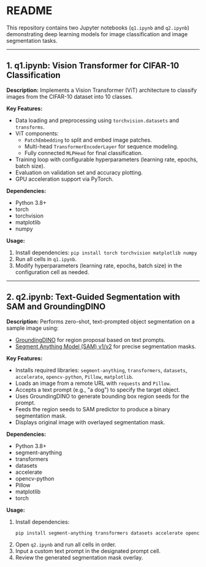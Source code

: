 #  README

This repository contains two Jupyter notebooks (`q1.ipynb` and `q2.ipynb`) demonstrating deep learning models for image classification and image segmentation tasks.

---

## 1. q1.ipynb: Vision Transformer for CIFAR-10 Classification

**Description:**
Implements a Vision Transformer (ViT) architecture to classify images from the CIFAR-10 dataset into 10 classes.

**Key Features:**
- Data loading and preprocessing using `torchvision.datasets` and `transforms`.
- ViT components:
  - `PatchEmbedding` to split and embed image patches.
  - Multi-head `TransformerEncoderLayer` for sequence modeling.
  - Fully connected `MLPHead` for final classification.
- Training loop with configurable hyperparameters (learning rate, epochs, batch size).
- Evaluation on validation set and accuracy plotting.
- GPU acceleration support via PyTorch.

**Dependencies:**
- Python 3.8+
- torch
- torchvision
- matplotlib
- numpy

**Usage:**
1. Install dependencies: `pip install torch torchvision matplotlib numpy`
2. Run all cells in `q1.ipynb`.
3. Modify hyperparameters (learning rate, epochs, batch size) in the configuration cell as needed.


---

## 2. q2.ipynb: Text-Guided Segmentation with SAM and GroundingDINO

**Description:**
Performs zero-shot, text-prompted object segmentation on a sample image using:
- [GroundingDINO](https://github.com/IDEA-Research/GroundingDINO) for region proposal based on text prompts.
- [Segment Anything Model (SAM) v1/v2](https://github.com/facebookresearch/segment-anything) for precise segmentation masks.

**Key Features:**
- Installs required libraries: `segment-anything`, `transformers`, `datasets`, `accelerate`, `opencv-python`, `Pillow`, `matplotlib`.
- Loads an image from a remote URL with `requests` and `Pillow`.
- Accepts a text prompt (e.g., "a dog") to specify the target object.
- Uses GroundingDINO to generate bounding box region seeds for the prompt.
- Feeds the region seeds to SAM predictor to produce a binary segmentation mask.
- Displays original image with overlayed segmentation mask.

**Dependencies:**
- Python 3.8+
- segment-anything
- transformers
- datasets
- accelerate
- opencv-python
- Pillow
- matplotlib
- torch

**Usage:**
1. Install dependencies:
   ```bash
   pip install segment-anything transformers datasets accelerate opencv-python pillow matplotlib torch
   ```
2. Open `q2.ipynb` and run all cells in order.
3. Input a custom text prompt in the designated prompt cell.
4. Review the generated segmentation mask overlay.

